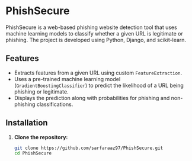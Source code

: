 # PhishSecure

PhishSecure is a web-based phishing website detection tool that uses machine learning models to classify whether a given URL is legitimate or phishing. The project is developed using Python, Django, and scikit-learn.

## Features

- Extracts features from a given URL using custom `FeatureExtraction`.
- Uses a pre-trained machine learning model (`GradientBoostingClassifier`) to predict the likelihood of a URL being phishing or legitimate.
- Displays the prediction along with probabilities for phishing and non-phishing classifications.

## Installation

1. **Clone the repository:**
   ```bash
   git clone https://github.com/sarfaraaz97/PhishSecure.git
   cd PhishSecure
   
